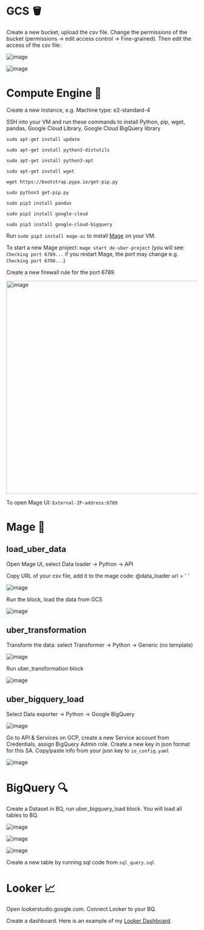 



# GCS 🪣

Create a new bucket, upload the csv file. Change the permissions of the bucket (permissions -> edit access control -> Fine-grained).
Then edit the access of the csv file:

![image](https://github.com/janaom/GCP_DE_project_uber_etl_pipeline/assets/83917694/66511ae3-9543-4d96-b6d9-22f8a6ac1483)

![image](https://github.com/janaom/GCP_DE_project_uber_etl_pipeline/assets/83917694/38b135a9-1b16-4e15-b082-0aecc5942c30)


# Compute Engine 💽

Create a new instance, e.g. Machine type: e2-standard-4

SSH into your VM and run these commands to install Python, pip, wget, pandas, Google Cloud Library, Google Cloud BigQuery library 

`sudo apt-get install update`

`sudo apt-get install python3-distutils`

`sudo apt-get install python3-apt`

`sudo apt-get install wget`

`wget https://bootstrap.pypa.io/get-pip.py`

`sudo python3 get-pip.py`

`sudo pip3 install pandas`

`sudo pip3 install google-cloud`

`sudo pip3 install google-cloud-bigquery`


Run `sudo pip3 install mage-ai` to install [Mage](https://github.com/mage-ai/mage-ai#%EF%B8%8F-install) on your VM.

To start a new Mage project: `mage start de-uber-project` (you will see: `Checking port 6789...` if you restart Mage, the port may change e.g. `Checking port 6790...`)

Create a new firewall rule for the port 6789

<img width="561" alt="image" src="https://github.com/janaom/GCP-DE-project-uber-etl-pipeline/assets/83917694/5e2344e7-69d4-4e11-aa89-d9ed23888e1f">


To open Mage UI: `External-IP-address:6789`

# Mage 🧙

## load_uber_data

Open Mage UI, select Data loader -> Python -> API

Copy URL of your csv file, add it to the mage code: @data_loader url = ' '

![image](https://github.com/janaom/GCP_DE_project_uber_etl_pipeline/assets/83917694/9d125cee-63f2-4802-a7a4-b75f0be9bc63)

Run the block, load the data from GCS

![image](https://github.com/janaom/GCP_DE_project_uber_etl_pipeline/assets/83917694/e5e01438-4a74-4e12-b0bc-f037f6b42d74)

## uber_transformation

Transform the data: select Transformer -> Python -> Generic (no template)

![image](https://github.com/janaom/GCP_DE_project_uber_etl_pipeline/assets/83917694/39995cd8-b34d-42b7-b605-566e5b4efbbb)

Run uber_transformation block

![image](https://github.com/janaom/GCP_DE_project_uber_etl_pipeline/assets/83917694/76893241-b06a-4862-ae7a-1bdf22a85859)

## uber_bigquery_load

Select Data exporter -> Python -> Google BigQuery

![image](https://github.com/janaom/GCP_DE_project_uber_etl_pipeline/assets/83917694/c714ee7d-5de3-4e8a-b83e-40e12c1ebd0f)

Go to API & Services on GCP, create a new Service account from Credentials, assign BigQuery Admin role. Create a new key in json format for this SA.
Copy/paste info from your json key to `io_config.yaml`

![image](https://github.com/janaom/GCP_DE_project_uber_etl_pipeline/assets/83917694/27f5b21a-769c-47ea-b03a-89cb20cec313)

# BigQuery 🔍

Create a Dataset in BQ, run uber_bigquery_load block. You will load all tables to BQ.

![image](https://github.com/janaom/GCP_DE_project_uber_etl_pipeline/assets/83917694/829677c2-d407-4726-830a-a1d86ceea3d6)

![image](https://github.com/janaom/GCP_DE_project_uber_etl_pipeline/assets/83917694/91b1924e-412b-471d-ae28-4d8b0769cfee)

![image](https://github.com/janaom/GCP_DE_project_uber_etl_pipeline/assets/83917694/b265a460-45fa-423a-b5ee-50cc6277a293)

Create a new table by running sql code from `sql_query.sql`

# Looker 📈

Open lookerstudio.google.com. Connect Looker to your BQ.

Create a dashboard. Here is an example of my [Looker Dashboard](https://lookerstudio.google.com/s/twWLPhtdgPI).
